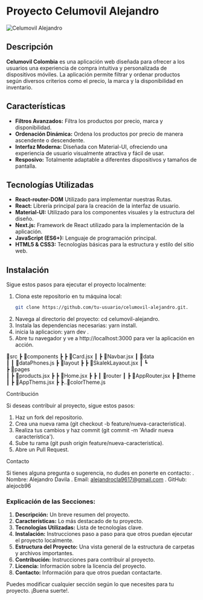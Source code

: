 # Proyecto Celumovil Alejandro

![Celumovil Alejandro](https://link-a-tu-imagen/banner.png)

## Descripción

**Celumovil Colombia** es una aplicación web diseñada para ofrecer a los usuarios una experiencia de compra intuitiva y personalizada de dispositivos móviles. La aplicación permite filtrar y ordenar productos según diversos criterios como el precio, la marca y la disponibilidad en inventario.

## Características

- **Filtros Avanzados:** Filtra los productos por precio, marca y disponibilidad.
- **Ordenación Dinámica:** Ordena los productos por precio de manera ascendente o descendente.
- **Interfaz Moderna:** Diseñada con Material-UI, ofreciendo una experiencia de usuario visualmente atractiva y fácil de usar.
- **Resposivo:** Totalmente adaptable a diferentes dispositivos y tamaños de pantalla.

## Tecnologías Utilizadas

- **React-router-DOM** Utilizado para implementar nuestras Rutas.
- **React:** Librería principal para la creación de la interfaz de usuario.
- **Material-UI:** Utilizado para los componentes visuales y la estructura del diseño.
- **Next.js:** Framework de React utilizado para la implementación de la aplicación.
- **JavaScript (ES6+):** Lenguaje de programación principal.
- **HTML5 & CSS3:** Tecnologías básicas para la estructura y estilo del sitio web.

## Instalación

Sigue estos pasos para ejecutar el proyecto localmente:

1. Clona este repositorio en tu máquina local:
   ```bash
   git clone https://github.com/tu-usuario/celumovil-alejandro.git.
2. Navega al directorio del proyecto:
   cd celumovil-alejandro.
3. Instala las dependencias necesarias:
   yarn install.
4. inicia la aplicacion:
   yarn dev .
5. Abre tu navegador y ve a http://localhost:3000 para ver la aplicación en acción.


 
 📂src
 ┣ 📂components
 ┣ ┣  📜Card.jsx
 ┃ ┣  📜Navbar.jsx
 ┃ 📂data     
 ┃ ┃  📜dataPhones.js
 ┣ 📂layout 
 ┣ ┣  📜SkalekLayaout.jsx
 ┃ ┗   
 ┣ 📂pages  
 ┃ ┣  📜products.jsx
 ┣ ┣  📜Home.jsx
 ┣ ┣
 ┃ 📂router
 ┃ ┣  📜AppRouter.jsx
 ┣ 📂theme 
 ┃ ┣  📜AppThems.jsx
 ┣ ┣..📜colorTheme.js
 
 Contribución

 Si deseas contribuir al proyecto, sigue estos pasos:

1. Haz un fork del repositorio.
2. Crea una nueva rama (git checkout -b feature/nueva-caracteristica).
3. Realiza tus cambios y haz commit (git commit -m 'Añadir nueva característica').
4. Sube tu rama (git push origin feature/nueva-caracteristica).
5. Abre un Pull Request. 
   
Contacto

Si tienes alguna pregunta o sugerencia, no dudes en ponerte en contacto:
. Nombre: Alejandro Davila
. Email: alejandrocla9617@gmail.com
. GitHub: alejocb96

### Explicación de las Secciones:

1. **Descripción:** Un breve resumen del proyecto.
2. **Características:** Lo más destacado de tu proyecto.
3. **Tecnologías Utilizadas:** Lista de tecnologías clave.
4. **Instalación:** Instrucciones paso a paso para que otros puedan ejecutar el proyecto localmente.
5. **Estructura del Proyecto:** Una vista general de la estructura de carpetas y archivos importantes.
6. **Contribución:** Instrucciones para contribuir al proyecto.
7. **Licencia:** Información sobre la licencia del proyecto.
8. **Contacto:** Información para que otros puedan contactarte.

Puedes modificar cualquier sección según lo que necesites para tu proyecto. ¡Buena suerte!.